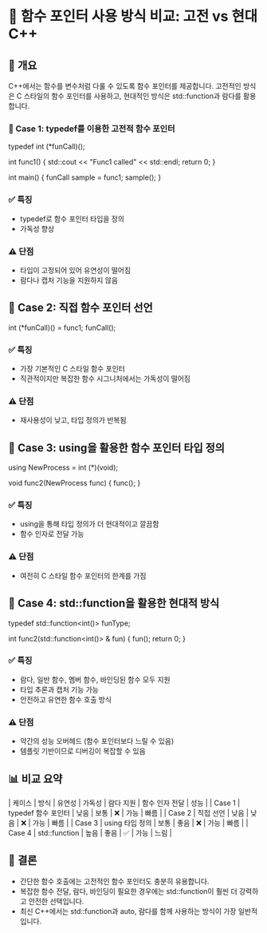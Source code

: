 # 📘 함수 포인터 사용 방식 비교: 고전 vs 현대 C++
## 🔹 개요
C++에서는 함수를 변수처럼 다룰 수 있도록 함수 포인터를 제공합니다. 고전적인 방식은 C 스타일의 함수 포인터를 사용하고, 현대적인 방식은 std::function과 람다를 활용합니다.

### 🧪 Case 1: typedef를 이용한 고전적 함수 포인터
typedef int (*funCall)();

int func1() {
    std::cout << "Func1 called" << std::endl;
    return 0;
}

int main() {
    funCall sample = func1;
    sample();
}


### ✅ 특징
- typedef로 함수 포인터 타입을 정의
- 가독성 향상
### ⚠️ 단점
- 타입이 고정되어 있어 유연성이 떨어짐
- 람다나 캡처 기능을 지원하지 않음

## 🧪 Case 2: 직접 함수 포인터 선언
int (*funCall)() = func1;
funCall();


### ✅ 특징
- 가장 기본적인 C 스타일 함수 포인터
- 직관적이지만 복잡한 함수 시그니처에서는 가독성이 떨어짐
### ⚠️ 단점
- 재사용성이 낮고, 타입 정의가 반복됨

## 🧪 Case 3: using을 활용한 함수 포인터 타입 정의
using NewProcess = int (*)(void);

void func2(NewProcess func) {
    func();
}

### ✅ 특징
- using을 통해 타입 정의가 더 현대적이고 깔끔함
- 함수 인자로 전달 가능
### ⚠️ 단점
- 여전히 C 스타일 함수 포인터의 한계를 가짐

## 🧪 Case 4: std::function을 활용한 현대적 방식
typedef std::function<int()> funType;

int func2(std::function<int()> & fun) {
    fun();
    return 0;
}


### ✅ 특징
- 람다, 일반 함수, 멤버 함수, 바인딩된 함수 모두 지원
- 타입 추론과 캡처 기능 가능
- 안전하고 유연한 함수 호출 방식
### ⚠️ 단점
- 약간의 성능 오버헤드 (함수 포인터보다 느릴 수 있음)
- 템플릿 기반이므로 디버깅이 복잡할 수 있음

## 📊 비교 요약
| 케이스 | 방식 | 유연성 | 가독성 | 람다 지원 | 함수 인자 전달 | 성능 | 
| Case 1 | typedef 함수 포인터 | 낮음 | 보통 | ❌ | 가능 | 빠름 | 
| Case 2 | 직접 선언 | 낮음 | 낮음 | ❌ | 가능 | 빠름 | 
| Case 3 | using 타입 정의 | 보통 | 좋음 | ❌ | 가능 | 빠름 | 
| Case 4 | std::function | 높음 | 좋음 | ✅ | 가능 | 느림 | 



## 🧠 결론
- 간단한 함수 호출에는 고전적인 함수 포인터도 충분히 유용합니다.
- 복잡한 함수 전달, 람다, 바인딩이 필요한 경우에는 std::function이 훨씬 더 강력하고 안전한 선택입니다.
- 최신 C++에서는 std::function과 auto, 람다를 함께 사용하는 방식이 가장 일반적입니다.
